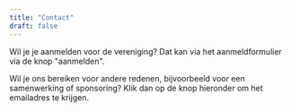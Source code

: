 ```yaml
---
title: "Contact"
draft: false
---
```


Wil je je aanmelden voor de vereniging? Dat kan via het aanmeldformulier via de knop "aanmelden".

Wil je ons bereiken voor andere redenen, bijvoorbeeld voor een samenwerking of sponsoring? Klik dan op de knop hieronder om het emailadres te krijgen.

